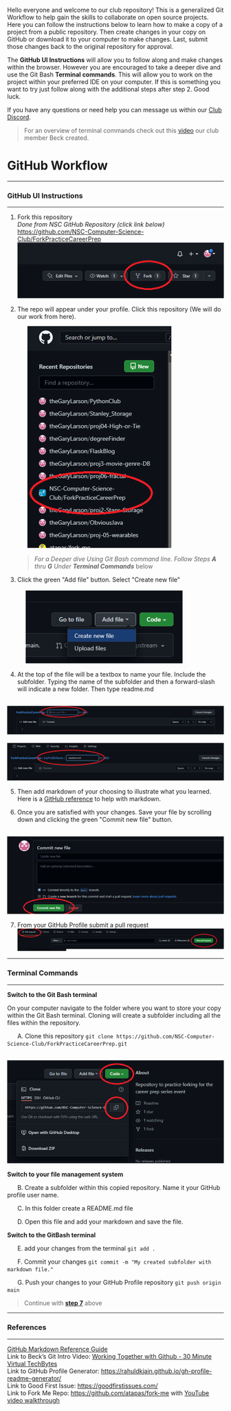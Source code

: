 Hello everyone and welcome to our club repository! This is a generalized Git Workflow to help gain the skills to collaborate on open source projects. Here you can follow the instructions below to learn how to make a copy of a project from a public repository. Then create changes in your copy on GitHub or download it to your computer to make changes. Last, submit those changes back to the original repository for approval. 

The **GitHub UI Instructions** will allow you to follow along and make changes within the browser. However you are encouraged to take a deeper dive and use the Git Bash **Terminal commands**. This will allow you to work on the project within your preferred IDE on your computer.  If this is something you want to try just follow along with the additional steps after step 2. Good luck.

If you have any questions or need help you can message us within our <a href="https://discord.gg/xfeXTySSbX" target="_blank">Club Discord</a>.

> For an overview of terminal commands check out this <a href="https://www.youtube.com/watch?v=UDlIJkvOOPw&list=PL6k4gMRDdFjhHvq9Oulmyph2LezQMU4lg&index=3&t=2s" target="_blank">video</a> our club member Beck created.

# GitHub Workflow

---
### GitHub UI Instructions
---

1. Fork this repository<br>
   *Done from NSC GitHub Repository (click link below)*  
   <a href="https://github.com/NSC-Computer-Science-Club/ForkPracticeCareerPrep" target="_blank">https://github.com/NSC-Computer-Science-Club/ForkPracticeCareerPrep</a>
   &nbsp;&nbsp;&nbsp;&nbsp;&nbsp; ![Highlighting Fork Button Location](readme_images/fork.png)


2. The repo will appear under your profile. Click this repository (We will do our work from here).

   &nbsp;&nbsp;&nbsp;&nbsp;&nbsp; ![](readme_images/myProfileRepo.png)


   > *For a Deeper dive Using Git Bash command line. Follow Steps **A** thru **G** Under **Terminal Commands*** below

3. Click the green "Add file" button. Select "Create new file"<br></br>
  &nbsp;&nbsp;&nbsp;&nbsp;&nbsp;![](readme_images/Adding%20file%20from%20UI.png)

4. At the top of the file will be a textbox to name your file. Include the subfolder. Typing the name of the subfolder and then a forward-slash will indicate a new folder. Then type readme.md

 &nbsp;&nbsp;&nbsp;&nbsp;&nbsp; ![](readme_images/newFile.png)
 &nbsp;&nbsp;&nbsp;&nbsp;&nbsp; ![](readme_images/newFileWithFolder.png)

5. Then add markdown of your choosing to illustrate what you learned. Here is a <a href="https://docs.github.com/en/get-started/writing-on-github/getting-started-with-writing-and-formatting-on-github/basic-writing-and-formatting-syntax" target="_blank">GitHub reference</a> to help with markdown.

6. Once you are satisfied with your changes. Save your file by scrolling down and clicking the green "Commit new file" button.

&nbsp;&nbsp;&nbsp;&nbsp;&nbsp; ![](readme_images/commit.png)

7. <a name="Step">From your GitHub Profile submit a pull request</a>
  &nbsp;&nbsp;&nbsp;&nbsp;&nbsp; ![](readme_images/pullRequest.png)

---
### Terminal Commands
---
**Switch to the Git Bash terminal**

   On your computer navigate to the folder where you want to store your copy within the Git Bash terminal. Cloning will create a subfolder including all the files within the repository.

  &nbsp;&nbsp;&nbsp;&nbsp;&nbsp; A. Clone this repository `git clone https://github.com/NSC-Computer-Science-Club/ForkPracticeCareerPrep.git`

  &nbsp;&nbsp;&nbsp;&nbsp;&nbsp;&nbsp;&nbsp;&nbsp;&nbsp;&nbsp; ![Highlighting Cloning option in GitHub](readme_images/clone.png)

**Switch to your file management system**


  &nbsp;&nbsp;&nbsp;&nbsp;&nbsp; B. Create a subfolder within this copied repository. Name it your GitHub profile user name.

  &nbsp;&nbsp;&nbsp;&nbsp;&nbsp; C. In this folder create a README.md file

  &nbsp;&nbsp;&nbsp;&nbsp;&nbsp; D. Open this file and add your markdown and save the file.


**Switch to the GitBash terminal**


 &nbsp;&nbsp;&nbsp;&nbsp;&nbsp; E. add your changes from the terminal `git add .`

 &nbsp;&nbsp;&nbsp;&nbsp;&nbsp; F. Commit your changes `git commit -m "My created subfolder with markdown file."`

 &nbsp;&nbsp;&nbsp;&nbsp;&nbsp; G. Push your changes to your GitHub Profile repository `git push origin main`


> Continue with <a href="/README.md/#Step">**step 7**</a> above


---
### References
---
<a href="https://docs.github.com/en/get-started/writing-on-github/getting-started-with-writing-and-formatting-on-github/basic-writing-and-formatting-syntax">GitHub Markdown Reference Guide</a><br>
Link to Beck’s Git Intro Video: <a href="https://www.youtube.com/watch?v=UDlIJkvOOPw&list=PL6k4gMRDdFjhHvq9Oulmyph2LezQMU4lg&index=3&t=2s">Working Together with Github - 30 Minute Virtual TechBytes</a><br>
Link to GitHub Profile Generator: https://rahuldkjain.github.io/gh-profile-readme-generator/<br>
Link to Good First Issue: https://goodfirstissues.com/<br>
Link to Fork Me Repo: https://github.com/atapas/fork-me with <a href="https://www.youtube.com/watch?v=h8suY-Osn8Q">YouTube video walkthrough</a><br>


